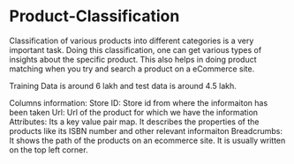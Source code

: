 # Product-Classification
Classification of various products into different categories is a very important task. Doing this classification, one can get various types of insights about the specific product. This also helps in doing product matching when you try and search a product on a eCommerce site.

Training Data is around 6 lakh and test data is around 4.5 lakh.

Columns information:
Store ID: Store id from where the informaiton has been taken
Url: Url of the product for which we have the information
Attributes: Its a key value pair map. It describes the properties of the products like its ISBN number and other relevant informaiton
Breadcrumbs: It shows the path of the products on an ecommerce site. It is usually written on the top left corner.
